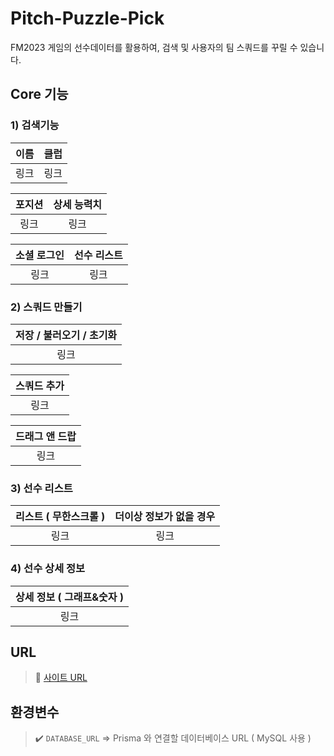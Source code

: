 # Pitch-Puzzle-Pick

FM2023 게임의 선수데이터를 활용하여, 검색 및 사용자의 팀 스쿼드를 꾸릴 수 있습니다.

## Core 기능

### 1) 검색기능

| 이름 | 클럽 |
| ---- | ---- |
| 링크 | 링크 |

| 포지션 | 상세 능력치 |
| :----: | :---------: |
|  링크  |    링크     |

| 소셜 로그인 | 선수 리스트 |
| :---------: | :---------: |
|    링크     |    링크     |

### 2) 스쿼드 만들기

| 저장 / 불러오기 / 초기화 |
| :----------------------: |
|           링크           |

| 스쿼드 추가 |
| :---------: |
|    링크     |

| 드래그 앤 드랍 |
| :------------: |
|      링크      |

### 3) 선수 리스트

| 리스트 ( 무한스크롤 ) | 더이상 정보가 없을 경우 |
| :-------------------: | :---------------------: |
|         링크          |          링크           |

### 4) 선수 상세 정보

| 상세 정보 ( 그래프&숫자 ) |
| :-----------------------: |
|           링크            |

## URL

> 📎 <a href='https://dramatic-payment-177.notion.site/Pitch-Puzzle-Pick-bf2d79b00eda45aba972c514259f66e9?pvs=4'>사이트 URL</a>

## 환경변수

> ✔️ `DATABASE_URL` => Prisma 와 연결할 데이터베이스 URL ( MySQL 사용 )
